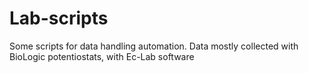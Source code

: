 # Lab-scripts

Some scripts for data handling automation. Data mostly collected with BioLogic potentiostats, with Ec-Lab software

